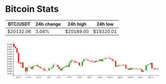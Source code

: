 # Bitcoin Stats

BTC/USDT|24h change|24h high|24h low|
|---|---|---|---|
|$20132.06|3.04%|$20189.00|$19320.01|

<img src="./chart.svg">
